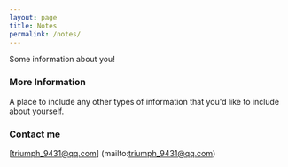 ```yaml
---
layout: page
title: Notes
permalink: /notes/
---
```


Some information about you!

### More Information

A place to include any other types of information that you'd like to include about yourself.

### Contact me

[triumph_9431@qq.com] (mailto:triumph_9431@qq.com)
